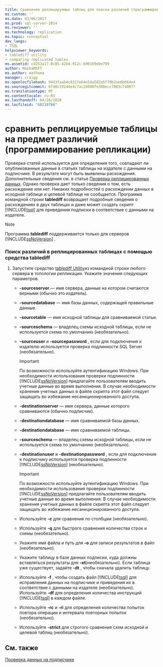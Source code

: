 ```yaml
---
title: Сравнение реплицируемых таблиц для поиска различий (программирование репликации) | Документация Майкрософт
ms.custom: ''
ms.date: 03/06/2017
ms.prod: sql-server-2014
ms.reviewer: ''
ms.technology: replication
ms.topic: conceptual
dev_langs:
- TSQL
helpviewer_keywords:
- tablediff utility
- comparing replicated tables
ms.assetid: cd253a17-0c85-42b4-912c-690169ebe799
author: MashaMSFT
ms.author: mathoma
manager: craigg
ms.openlocfilehash: 94d3faab4c831fe64e54a582a5f70b2ae6b664e4
ms.sourcegitcommit: 6fd8c1914de4c7ac24900fe388ecc7883c740077
ms.translationtype: MT
ms.contentlocale: ru-RU
ms.lasthandoff: 04/26/2020
ms.locfileid: "68210786"
---
```

# <a name="compare-replicated-tables-for-differences-replication-programming"></a>сравнить реплицируемые таблицы на предмет различий (программирование репликации)
  Проверка статей используется для определения того, совпадают ли опубликованные данные в статьях таблицы на издателе с данными  на подписчике. В результате могут быть выявлены расхождения. Дополнительные сведения см. в статье [Проверка реплицированных данных](../validate-data-at-the-subscriber.md). Однако проверка дает только сведения о том, есть расхождение или нет. Никаких подробностей о расхождении данных в исходной таблице и целевой таблице не сообщается. Программа командной строки **tablediff** возвращает подробные сведения о расхождениях в двух таблицах и даже может создать скрипт [!INCLUDE[tsql](../../../includes/tsql-md.md)] для приведения подписки в соответствие с данными на издателе.  
  
> [!NOTE]  
>  Программа **tablediff** поддерживается только для серверов [!INCLUDE[ssNoVersion](../../../includes/ssnoversion-md.md)] .  
  
### <a name="to-compare-replicated-tables-for-differences-using-tablediff"></a>Поиск различий в реплицированных таблицах с помощью средства tablediff  
  
1.  Запустите средство [tablediff Utility](../../../tools/tablediff-utility.md)из командной строки любого сервера в топологии репликации. Укажите значения следующих параметров.  
  
    -   **-sourceserver** — имя сервера, данные на котором считаются верными (обычно это издатель).  
  
    -   **-sourcedatabase** — имя базы данных, содержащей правильные данные.  
  
    -   **-sourcetable** — имя исходной таблицы для сравниваемой статьи.  
  
    -   **-sourceschema** — владелец схемы исходной таблицы, если не используется схема по умолчанию (необязательно).  
  
    -   **-sourceuser** и **-sourcepassword** , если для подключения к издателю используется проверка подлинности SQL Server (необязательно).  
  
        > [!IMPORTANT]  
        >  По возможности используйте аутентификацию Windows. При необходимости использования проверки подлинности [!INCLUDE[ssNoVersion](../../../includes/ssnoversion-md.md)] предлагайте пользователям вводить учетные данные во время выполнения. В случае необходимости хранения учетных данных в файле скрипта этот файл следует защищать во избежание несанкционированного доступа.  
  
    -   **-destinationserver** — имя сервера, данные которого сравниваются (обычно подписчик).  
  
    -   **-destinationdatabase** — имя сравниваемой базы данных.  
  
    -   **-destinationdatabase** — имя сравниваемой таблицы.  
  
    -   **-sourceschema** — владелец схемы исходной таблицы, если не используется схема по умолчанию (необязательно).  
  
    -   **-destinationuser** и **-destinationpassword** , если для подключения к подписчику используется проверка подлинности [!INCLUDE[ssNoVersion](../../../includes/ssnoversion-md.md)] (необязательно).  
  
        > [!IMPORTANT]  
        >  По возможности используйте аутентификацию Windows. При необходимости использования проверки подлинности [!INCLUDE[ssNoVersion](../../../includes/ssnoversion-md.md)] предлагайте пользователям вводить учетные данные во время выполнения. В случае необходимости хранения учетных данных в файле скрипта этот файл следует защищать во избежание несанкционированного доступа.  
  
    -   Используйте **-c** для сравнения по столбцам (необязательно).  
  
    -   Используйте **-q** для быстрого сравнения количества строк и схемы (необязательно).  
  
    -   Укажите имя файла и путь для **-o** для записи результатов в файл (необязательно).  
  
    -   Укажите таблицу в базе данных подписки, куда должны вставляться результаты для **-et**(необязательно). Если таблица уже существует, задайте **-dt** , чтобы сначала удалить таблицу.  
  
    -   Используйте **-f** , чтобы создать файл [!INCLUDE[tsql](../../../includes/tsql-md.md)] для исправления данных на подписчике и приведения их в соответствие с данными на издателе (необязательно). Используйте **-df** для определения количества инструкций [!INCLUDE[tsql](../../../includes/tsql-md.md)] в каждом файле.  
  
    -   Используйте **-rc** и **-ri** для определения количества попыток повтора операции и интервала повторных попыток (необязательно).  
  
    -   Используйте **-strict** для строгого сравнения схем исходной и целевой таблиц (необязательно).  
  
## <a name="see-also"></a>См. также  
 [Проверка данных на подписчике](../validate-data-at-the-subscriber.md)  
  
  
